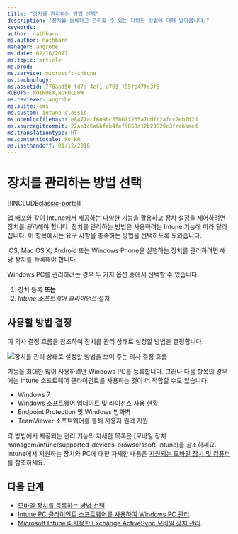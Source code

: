 ```yaml
---
title: "장치를 관리하는 방법 선택"
description: "장치를 등록하고 관리할 수 있는 다양한 방법에 대해 알아봅니다."
keywords: 
author: nathbarn
ms.author: nathbarn
manager: angrobe
ms.date: 02/16/2017
ms.topic: article
ms.prod: 
ms.service: microsoft-intune
ms.technology: 
ms.assetid: 770aad50-fd7a-4cf1-a793-f95fe47fc3f8
ROBOTS: NOINDEX,NOFOLLOW
ms.reviewer: angrobe
ms.suite: ems
ms.custom: intune-classic
ms.openlocfilehash: e8477acf609bc55b6ff235a7ddfb2afcc7eb7d2d
ms.sourcegitcommit: 22ab1c6a6bfeb4fef9850d12b29829c3fecbbeed
ms.translationtype: HT
ms.contentlocale: ko-KR
ms.lasthandoff: 01/12/2018
---
```

# <a name="choose-how-to-manage-devices"></a>장치를 관리하는 방법 선택

[!INCLUDE[classic-portal](../includes/classic-portal.md)]

앱 배포와 같이 Intune에서 제공하는 다양한 기능을 활용하고 장치 설정을 제어하려면 장치를 *관리*해야 합니다. 장치를 관리하는 방법은 사용하려는 Intune 기능에 따라 달라집니다. 이 항목에서는 요구 사항을 충족하는 방법을 선택하도록 도와줍니다.

iOS, Mac OS X, Android 또는 Windows Phone을 실행하는 장치를 관리하려면 해당 장치를 *등록*해야 합니다.

Windows PC를 관리하려는 경우 두 가지 옵션 중에서 선택할 수 있습니다.

1. 장치 등록 **또는**
2. *Intune 소프트웨어 클라이언트* 설치

## <a name="decide-which-method-to-use"></a>사용할 방법 결정
이 의사 결정 흐름을 참조하여 장치를 관리 상태로 설정할 방법을 결정합니다.

![장치를 관리 상태로 설정할 방법을 보여 주는 의사 결정 흐름](./media/choose-manage-method.png)

기능을 최대한 많이 사용하려면 Windows PC를 등록합니다. 그러나 다음 항목의 경우에는 Intune 소프트웨어 클라이언트를 사용하는 것이 더 적합할 수도 있습니다.

- Windows 7
- Windows 소프트웨어 업데이트 및 라이선스 사용 현황
- Endpoint Protection 및 Windows 방화벽
- TeamViewer 소프트웨어를 통해 사용자 원격 지원

각 방법에서 제공되는 관리 기능의 자세한 목록은 [모바일 장치 managem/intune/supported-devices-browserssoft-intune)을 참조하세요.
Intune에서 지원하는 장치와 PC에 대한 자세한 내용은 [지원되는 모바일 장치 및 컴퓨터](/intune/supported-devices-browsers#intune-supported-devices)를 참조하세요.

## <a name="next-steps"></a>다음 단계

- [모바일 장치를 등록하는 방법 선택](/intune-classic/get-started/choose-how-to-enroll-devices1)
- [Intune PC 클라이언트 소프트웨어를 사용하여 Windows PC 관리](/intune-classic/deploy-use/manage-windows-pcs-with-microsoft-intune)
- [Microsoft Intune을 사용한 Exchange ActiveSync 모바일 장치 관리](/intune-classic/deploy-use/mobile-device-management-with-exchange-activesync-and-microsoft-intune).
